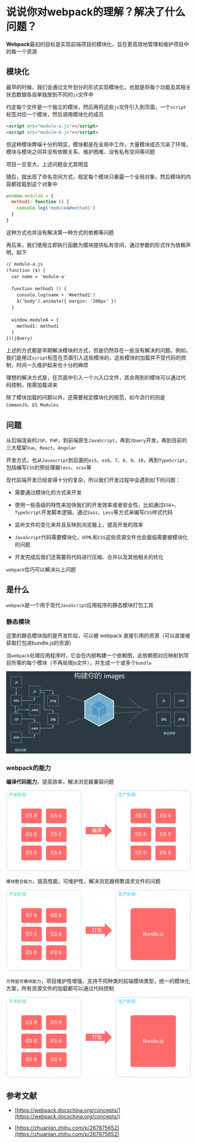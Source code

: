 # 说说你对webpack的理解？解决了什么问题？

**Webpack**最初的目标是实现前端项目的模块化，旨在更高效地管理和维护项目中的每一个资源

## 模块化

最早的时候，我们会通过文件划分的形式实现模块化，也就是将每个功能及其相关状态数据各自单独放到不同的`js`文件中

约定每个文件是一个独立的模块，然后再将这些`js`文件引入到页面，一个`script`标签对应一个模块，然后调用模块化的成员

```html
<script src="module-a.js"></script>
<script src="module-b.js"></script>
```

但这种模块弊端十分的明显，模块都是在全局中工作，大量模块成员污染了环境，模块与模块之间并没有依赖关系、维护困难、没有私有空间等问题

项目一旦变大，上述问题会尤其明显

随后，就出现了命名空间方式，规定每个模块只暴露一个全局对象，然后模块的内容都挂载到这个对象中

```js
window.moduleA = {
  method1: function () {
    console.log('moduleA#method1')
  }
}
```

这种方式也并没有解决第一种方式的依赖等问题

再后来，我们使用立即执行函数为模块提供私有空间，通过参数的形式作为依赖声明，如下

```html
// module-a.js
(function ($) {
  var name = 'module-a'

  function method1 () {
    console.log(name + '#method1')
    $('body').animate({ margin: '200px' })
  }

  window.moduleA = {
    method1: method1
  }
})(jQuery)
```

上述的方式都是早期解决模块的方式，但是仍然存在一些没有解决的问题。例如，我们是用过`script`标签在页面引入这些模块的，这些模块的加载并不受代码的控制，时间一久维护起来也十分的麻烦

理想的解决方式是，在页面中引入一个`JS`入口文件，其余用到的模块可以通过代码控制，按需加载进来

除了模块加载的问题以外，还需要规定模块化的规范，如今流行的则是`CommonJS`、`ES Modules`

## 问题

从后端渲染的`JSP`、`PHP`，到前端原生`JavaScript`，再到`JQuery`开发，再到目前的三大框架`Vue`、`React`、`Angular`

开发方式，也从`Javascript`到后面的`es5`、`es6`、`7`、`8`、`9`、`10`，再到`TypeScript`，包括编写`CSS`的预处理器`less`、`scss`等

现代前端开发已经变得十分的复杂，所以我们开发过程中会遇到如下的问题：

* 需要通过模块化的方式来开发

* 使用一些高级的特性来加快我们的开发效率或者安全性，比如通过`ES6+`、`TypeScript`开发脚本逻辑，通过`Sass`、`Less`等方式来编写`CSS`样式代码

* 监听文件的变化来并且反映到浏览器上，提高开发的效率

* `JavaScript`代码需要模块化，`HTML`和`CSS`这些资源文件也会面临需要被模块化的问题

* 开发完成后我们还需要将代码进行压缩、合并以及其他相关的优化

`webpack`恰巧可以解决以上问题

## 是什么

`webpack`是一个用于现代`JavaScript`应用程序的静态模块打包工具

### 静态模块

这里的静态模块指的是开发阶段，可以被 webpack 直接引用的资源（可以直接被获取打包进bundle.js的资源）

当`webpack`处理应用程序时，它会在内部构建一个依赖图，此依赖图对应映射到项目所需的每个模块（不再局限js文件），并生成一个或多个`bundle`

![Image text](../.vuepress/public/webpackKnowledge/01/01.png)

### webpack的能力

**编译代码能力**，提高效率，解决浏览器兼容问题

![Image text](../.vuepress/public/webpackKnowledge/01/02.png)

`模块整合能力`，提高性能，可维护性，解决浏览器频繁请求文件的问题

![Image text](../.vuepress/public/webpackKnowledge/01/03.png)

`万物皆可模块能力`，项目维护性增强，支持不同种类的前端模块类型，统一的模块化方案，所有资源文件的加载都可以通过代码控制

![Image text](../.vuepress/public/webpackKnowledge/01/04.png)

## 参考文献

* [https://webpack.docschina.org/concepts/](https://webpack.docschina.org/concepts/)

* [https://zhuanlan.zhihu.com/p/267875652](https://zhuanlan.zhihu.com/p/267875652)
